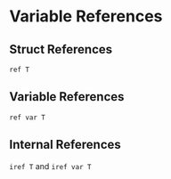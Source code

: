 # Variable References

## Struct References

`ref T`

## Variable References

`ref var T`

## Internal References

`iref T` and `iref var T`
